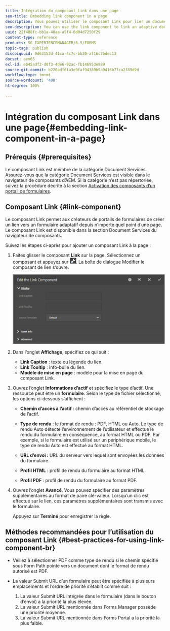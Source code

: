 ```yaml
---
title: Intégration du composant Link dans une page
seo-title: Embedding link component in a page
description: Vous pouvez utiliser le composant Link pour lier un document adaptatif ou un formulaire adaptatif depuis la page que vous souhaitez.
seo-description: You can use the link component to link an adaptive document or an adaptive form from any page.
uuid: 22f488fc-bb1a-40aa-a5f4-6d04d7250f29
content-type: reference
products: SG_EXPERIENCEMANAGER/6.5/FORMS
topic-tags: publish
discoiquuid: 9d63152d-41ca-4c7c-bb20-af16c7bdec13
docset: aem65
exl-id: eb45adf2-d0f3-4de6-92ac-fb146953e989
source-git-commit: b220adf6fa3e9faf94389b9a9416b7fca2f89d9d
workflow-type: tm+mt
source-wordcount: '408'
ht-degree: 100%

---
```


# Intégration du composant Link dans une page{#embedding-link-component-in-a-page}

## Prérequis {#prerequisites}

Le composant Link est membre de la catégorie Document Services. Assurez-vous que la catégorie Document Services est visible dans le navigateur de composants d’AEM. Si la catégorie n’est pas répertoriée, suivez la procédure décrite à la section [Activation des composants d’un portail de formulaires](/help/forms/using/enabling-forms-portal-components.md).

## Composant Link {#link-component}

Le composant Link permet aux créateurs de portails de formulaires de créer un lien vers un formulaire adaptatif depuis n’importe quel point d’une page. Le composant Link est disponible dans la section Document Services du navigateur de composants.

Suivez les étapes ci-après pour ajouter un composant Link à la page :

1. Faites glisser le composant **Link** sur la page. Sélectionnez un composant et appuyez sur ![cmppr](assets/cmppr.png). La boîte de dialogue Modifier le composant de lien s’ouvre.

   ![edit-link-component](assets/edit-link-component.png)

1. Dans l’onglet **Affichage**, spécifiez ce qui suit :

   * **Link Caption** : texte ou légende du lien.
   * **Link Tooltip** : info-bulle du lien.
   * **Modèle de mise en page** : modèle pour la mise en page du composant Link.

1. Ouvrez l’onglet **Informations d’actif** et spécifiez le type d’actif. Une ressource peut être un **formulaire**. Selon le type de fichier sélectionné, les options ci-dessous s’affichent : 

   * **Chemin d’accès à l’actif** : chemin d’accès au référentiel de stockage de l’actif.

   * **Type de rendu** : le format de rendu : PDF, HTML ou Auto. Le type de rendu Auto détecte l’environnement de l’utilisateur et effectue le rendu du formulaire en conséquence, au format HTML ou PDF. Par exemple, si le formulaire est utilisé sur un périphérique mobile, le type de rendu Auto est effectué au format HTML.
   * **URL d’envoi :** URL du serveur vers lequel sont envoyées les données du formulaire.
   * **Profil HTML** : profil de rendu du formulaire au format HTML.
   * **Profil PDF** : profil de rendu du formulaire au format PDF.

1. Ouvrez l’onglet **Avancé**. Vous pouvez spécifier des paramètres supplémentaires au format de paire clé-valeur. Lorsqu’un clic est effectué sur le lien, ces paramètres supplémentaires sont transmis avec le formulaire.

   Appuyez sur **Terminé** pour enregistrer la règle.

## Méthodes recommandées pour l’utilisation du composant Link {#best-practices-for-using-link-component-br}

* Veillez à sélectionner PDF comme type de rendu si le chemin spécifié sous Form Path pointe vers un document dont le format de rendu autorisé est PDF.
* La valeur Submit URL d’un formulaire peut être spécifiée à plusieurs emplacements et l’ordre de priorité s’établit comme suit :

   1. La valeur Submit URL intégrée dans le formulaire (dans le bouton d’envoi) a la priorité la plus élevée.
   1. La valeur Submit URL mentionnée dans Forms Manager possède une priorité moyenne.
   1. La valeur Submit URL mentionnée dans Forms Portal a la priorité la plus faible.
